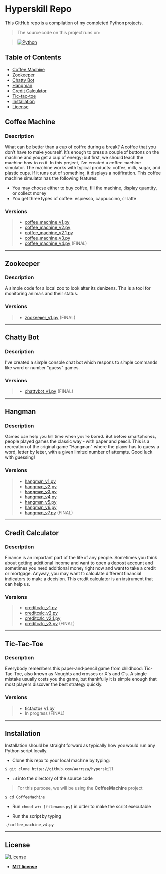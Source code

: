 # Hyperskill Repo 
This GitHub repo is a compilation of my completed Python projects.

> The source code on this project runs on:

> [![Python](https://img.shields.io/badge/python-v3.7-blue)](http://badges.mit-license.org)

## Table of Contents

- [Coffee Machine](#coffee-machine)
- [Zookeeper](#zookeeper)
- [Chatty Bot](#chatty-bot)
- [Hangman](#hangman)
- [Credit Calculator](#credit-calculator)
- [Tic-tac-toe](#tic-tac-toe)
- [Installation](#installation)
- [License](#license)

## Coffee Machine

### Description
What can be better than a cup of coffee during a break? A coffee that you don’t have to make yourself. 
It’s enough to press a couple of buttons on the machine and you get a cup of energy; but first, we should teach the machine how to do it. 
In this project, I've created a coffee machine simulator. 
The machine works with typical products: coffee, milk, sugar, and plastic cups. If it runs out of something, it displays a notification. 
This coffee machine simulator has the following features:
- You may choose either to buy coffee, fill the machine, display quantity, or collect money
- You get three types of coffee: espresso, cappuccino, or latte

### Versions
> - <a href="https://github.com/aarreza/hyperskill/blob/master/CoffeeMachine/coffee_machine_v1.py" target="_blank">coffee_machine_v1.py</a>
> - <a href="https://github.com/aarreza/hyperskill/blob/master/CoffeeMachine/coffee_machine_v2.py" target="_blank">coffee_machine_v2.py</a>
> - <a href="https://github.com/aarreza/hyperskill/blob/master/CoffeeMachine/coffee_machine_v2.1.py" target="_blank">coffee_machine_v2.1.py</a>
> - <a href="https://github.com/aarreza/hyperskill/blob/master/CoffeeMachine/coffee_machine_v3.py" target="_blank">coffee_machine_v3.py</a>
> - <a href="https://github.com/aarreza/hyperskill/blob/master/CoffeeMachine/coffee_machine_v3.py" target="_blank">coffee_machine_v4.py</a> (FINAL)

---
## Zookeeper

### Description
A simple code for a local zoo to look after its denizens. This is a tool for monitoring animals and their status.

### Versions
> - <a href="https://github.com/aarreza/hyperskill/blob/master/Zookeeper/zookeeper_v1.py" target="_blank">zookeeper_v1.py</a> (FINAL)
---
## Chatty Bot

### Description
I've created a simple console chat bot which respons to simple commands like word or number "guess" games.

### Versions
> - <a href="https://github.com/aarreza/hyperskill/blob/master/Chattybot/chattybot_v1.py" target="_blank">chattybot_v1.py</a> (FINAL)
---
## Hangman

### Description
Games can help you kill time when you’re bored. But before smartphones, people played games the classic way – with paper and pencil. 
This is a recreation of the original game "Hangman" where the player has to guess a word, letter by letter, with a given limited number of attempts. 
Good luck with guessing!

### Versions
> - <a href="https://github.com/aarreza/hyperskill/blob/master/Hangman/hangman_v1.py" target="_blank">hangman_v1.py</a>
> - <a href="https://github.com/aarreza/hyperskill/blob/master/Hangman/hangman_v2.py" target="_blank">hangman_v2.py</a>
> - <a href="https://github.com/aarreza/hyperskill/blob/master/Hangman/hangman_v3.py" target="_blank">hangman_v3.py</a>
> - <a href="https://github.com/aarreza/hyperskill/blob/master/Hangman/hangman_v4.py" target="_blank">hangman_v4.py</a>
> - <a href="https://github.com/aarreza/hyperskill/blob/master/Hangman/hangman_v5.py" target="_blank">hangman_v5.py</a>
> - <a href="https://github.com/aarreza/hyperskill/blob/master/Hangman/hangman_v6.py" target="_blank">hangman_v6.py</a>
> - <a href="https://github.com/aarreza/hyperskill/blob/master/Hangman/hangman_v7.py" target="_blank">hangman_v7.py</a> (FINAL)
---

## Credit Calculator

### Description
Finance is an important part of the life of any people. Sometimes you think about getting additional income and want to open a deposit account and sometimes you need additional money right now and want to take a credit or mortgage. Anyway, you may want to calculate different financial indicators to make a decision. This credit calculator is an instrument that can help us.

### Versions
> - <a href="https://github.com/aarreza/hyperskill/blob/master/Credit%20Calculator/creditcalc_v1.py" target="_blank">creditcalc_v1.py</a>
> - <a href="https://github.com/aarreza/hyperskill/blob/master/Credit%20Calculator/creditcalc_v2.py" target="_blank">creditcalc_v2.py</a>
> - <a href="https://github.com/aarreza/hyperskill/blob/master/Credit%20Calculator/creditcalc_v2.1.py" target="_blank">creditcalc_v2.1.py</a>
> - <a href="https://github.com/aarreza/hyperskill/blob/master/Credit%20Calculator/creditcalc_v3.py" target="_blank">creditcalc_v3.py</a> (FINAL)

---

## Tic-Tac-Toe

### Description
Everybody remembers this paper-and-pencil game from childhood: Tic-Tac-Toe, also known as Noughts and crosses or X's and O's. A single mistake usually costs you the game, but thankfully it is simple enough that most players discover the best strategy quickly. 

### Versions
> - <a href="https://github.com/aarreza/hyperskill/blob/master/TicTacToe/tictactoe_v1.py" target="_blank">tictactoe_v1.py</a>
> - In progress (FINAL)

---

## Installation
Installation should be straight forward as typically how you would run any Python script locally. 

- Clone this repo to your local machine by typing:
```
$ git clone https://github.com/aarreza/hyperskill
```

- `cd` into the directory of the source code
> For this purpose, we will be using the <b>CoffeeMachine</b> project
```
$ cd CoffeeMachine
```

- Run `chmod a+x [filename.py]` in order to make the script executable

- Run the script by typing
```
./coffee_machine_v4.py
```

---

## License

[![License](http://img.shields.io/:license-mit-blue.svg?style=flat-square)](http://badges.mit-license.org)

- **[MIT license](http://opensource.org/licenses/mit-license.php)**
